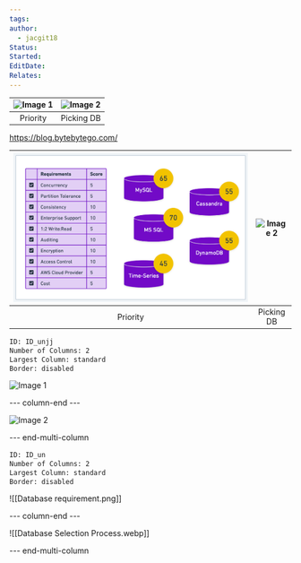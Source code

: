 ```yaml
---
tags: 
author:
  - jacgit18
Status: 
Started: 
EditDate: 
Relates:
---
```

| <img src="https://i.imgur.com/mHfA2Z7.png" alt="Image 1" width="300" height="200"> | <img src="https://i.imgur.com/vGJ8bhw.png" alt="Image 2" width="300" height="200"> |
|:------------------------------------------------------------:|:------------------------------------------------------------:|
|                      Priority                      |                      Picking DB                       |

https://blog.bytebytego.com/



| ![Image 1](../_Images/Database/Database%20requirement.png)| <img src="https://i.imgur.com/vGJ8bhw.png" alt="Image 2" width="300" height="200"> |
|:------------------------------------------------------------:|:------------------------------------------------------------:|
|                      Priority                      |                      Picking DB                       |




```start-multi-column
ID: ID_unjj
Number of Columns: 2
Largest Column: standard
Border: disabled 
```



<img src="https://i.imgur.com/mHfA2Z7.png" alt="Image 1" width="300" height="200">

--- column-end ---

<img src="https://i.imgur.com/vGJ8bhw.png" alt="Image 2" width="300" height="200">

--- end-multi-column




```start-multi-column
ID: ID_un
Number of Columns: 2
Largest Column: standard
Border: disabled 
```

![[Database requirement.png]]

--- column-end ---

![[Database Selection Process.webp]]

--- end-multi-column
